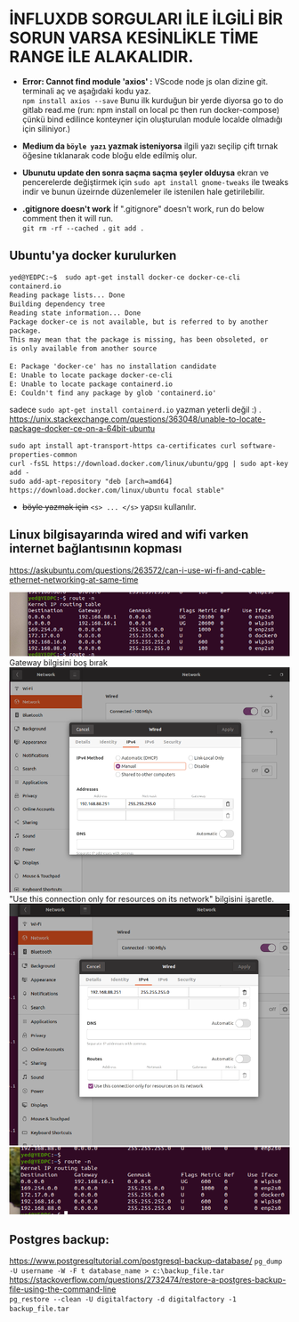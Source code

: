 # **İNFLUXDB SORGULARI İLE İLGİLİ BİR SORUN VARSA KESİNLİKLE TİME RANGE İLE ALAKALIDIR.**

* **Error: Cannot find module 'axios' :** VScode node js olan dizine git. terminali aç ve aşağıdaki kodu yaz.  
`npm install axios --save` Bunu ilk kurduğun bir yerde diyorsa go to do gitlab read.me (run: npm install on local pc then run docker-compose) çünkü bind edilince konteyner için oluşturulan module localde olmadığı için siliniyor.)

* **Medium da `böyle yazı` yazmak isteniyorsa** ilgili yazı seçilip çift tırnak öğesine tıklanarak code bloğu elde edilmiş olur.

* **Ubunutu update den sonra saçma saçma şeyler olduysa** ekran ve pencerelerde değiştirmek için 
`sudo apt install gnome-tweaks` ile tweaks indir ve bunun üzeirnde düzenlemeler ile istenilen hale getirilebilir.

* **.gitignore doesn't work** 
İf ".gitignore" doesn't work, run do below comment then it will run.  
`git rm -rf --cached .`
`git add .`


## Ubuntu'ya docker kurulurken
  ```
  yed@YEDPC:~$  sudo apt-get install docker-ce docker-ce-cli containerd.io
  Reading package lists... Done
  Building dependency tree       
  Reading state information... Done
  Package docker-ce is not available, but is referred to by another package.
  This may mean that the package is missing, has been obsoleted, or
  is only available from another source

  E: Package 'docker-ce' has no installation candidate
  E: Unable to locate package docker-ce-cli
  E: Unable to locate package containerd.io
  E: Couldn't find any package by glob 'containerd.io'
  ```
  sadece `sudo apt-get install containerd.io` yazman yeterli değil :) .
  https://unix.stackexchange.com/questions/363048/unable-to-locate-package-docker-ce-on-a-64bit-ubuntu 
  ```
  sudo apt install apt-transport-https ca-certificates curl software-properties-common
  curl -fsSL https://download.docker.com/linux/ubuntu/gpg | sudo apt-key add -
  sudo add-apt-repository "deb [arch=amd64] https://download.docker.com/linux/ubuntu focal stable"
  ```

* <s>böyle yazmak için</s> `<s> ... </s>` yapsıı kullanılır.

## **Linux bilgisayarında wired and wifi varken internet bağlantısının kopması**  
  https://askubuntu.com/questions/263572/can-i-use-wi-fi-and-cable-ethernet-networking-at-same-time 

  ![wifi_connection_lost_0](https://github.com/yunusemre002/Papers/blob/main/photos/wifi_connection_lost_0.png?raw=true)  
  Gateway bilgisini boş bırak  
  ![wifi_connection_lost_1](https://github.com/yunusemre002/Papers/blob/main/photos/wifi_connection_lost_1.png?raw=true)  
  "Use this connection only for resources on its network" bilgisini işaretle.  
  ![wifi_connection_lost_2](https://github.com/yunusemre002/Papers/blob/main/photos/wifi_connection_lost_2.png?raw=true)  
  ![wifi_connection_lost_3](https://github.com/yunusemre002/Papers/blob/main/photos/wifi_connection_lost_3.png?raw=true)  

## Postgres backup:  
  https://www.postgresqltutorial.com/postgresql-backup-database/
  `pg_dump -U username -W -F t database_name > c:\backup_file.tar`  
  https://stackoverflow.com/questions/2732474/restore-a-postgres-backup-file-using-the-command-line  
  `pg_restore --clean -U digitalfactory -d digitalfactory -1 backup_file.tar`
